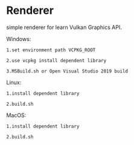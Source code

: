 # Renderer
simple renderer for learn Vulkan Graphics API.

Windows:

	1.set environment path VCPKG_ROOT

	2.use vcpkg install dependent library

	3.MSBuild.sh or Open Visual Studio 2019 build

Linux:

	1.install dependent library

	2.build.sh

MacOS:

	1.install dependent library

	2.build.sh
